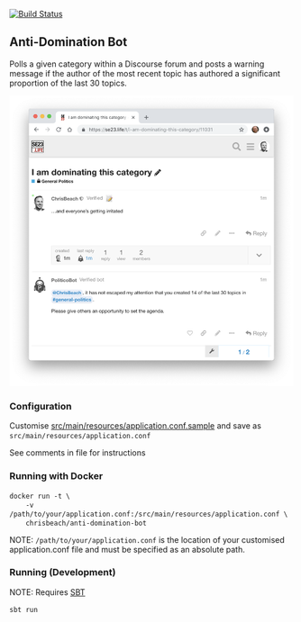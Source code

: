 [![Build Status](https://travis-ci.org/chrisbeach/anti-domination-bot.svg?branch=master)](https://travis-ci.org/chrisbeach/anti-domination-bot)

## Anti-Domination Bot

Polls a given category within a Discourse forum and posts a warning message if the author of the most recent topic has 
authored a significant proportion of the last 30 topics.
 
![Screenshot](./doc/forum-screenshot.png) 

### Configuration

Customise [src/main/resources/application.conf.sample](src/main/resources/application.conf.sample) and save as
`src/main/resources/application.conf` 

See comments in file for instructions

### Running with Docker

    docker run -t \
        -v /path/to/your/application.conf:/src/main/resources/application.conf \
        chrisbeach/anti-domination-bot

NOTE: `/path/to/your/application.conf` is the location of your customised application.conf file and must be specified as an 
absolute path.

### Running (Development)

NOTE: Requires [SBT](https://www.scala-sbt.org/)

    sbt run